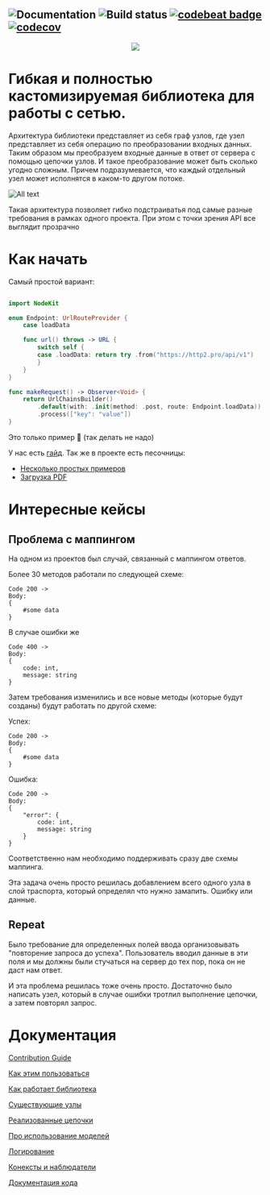 ![Documentation](https://surfstudio.github.io/NodeKit/badge.svg)
![Build status](https://travis-ci.org/surfstudio/NodeKit.svg?branch=master)
[![codebeat badge](https://codebeat.co/badges/cf2745e0-3cc3-43f6-8081-561eaa6e1a73)](https://codebeat.co/projects/github-com-surfstudio-nodekit-master)
[![codecov](https://codecov.io/gh/surfstudio/NodeKit/branch/master/graph/badge.svg)](https://codecov.io/gh/surfstudio/NodeKit)
---
<p align="center">
  <img src="Docs/Header.svg">
</p>

# Гибкая и полностью кастомизируемая библиотека для работы с сетью.

Архитектура библиотеки представляет из себя граф узлов, где узел представляет из себя операцию по преобразовании входных данных. Таким образом мы преобразуем входные данные в ответ от сервера с помощью цепочки узлов. И такое преобразование может быть сколько угодно сложным. 
Причем подразумевается, что каждый отдельный узел может исполнятся в каком-то другом потоке.

![All text](TechDocs/NodeKitHeader.svg)

Такая архитектура позволяет гибко подстраиватья под самые разные требования в рамках одного проекта. 
При этом с точки зрения API все выглядит прозрачно

# Как начать

Самый простой вариант:

```Swift

import NodeKit

enum Endpoint: UrlRouteProvider {
    case loadData

    func url() throws -> URL {
        switch self {
        case .loadData: return try .from("https://http2.pro/api/v1")
        }
    }
}

func makeRequest() -> Observer<Void> {
    return UrlChainsBuilder()
        .default(with: .init(method: .post, route: Endpoint.loadData))
        .process(["key": "value"])
}

```
Это только пример 🙂 (так делать не надо)

У нас есть [гайд](TechDocs/GettingStarted.md). 
Так же в проекте есть песочницы:
- [Несколько простых примеров](SimpleExample.playground)
- [Загрузка PDF](LoadPdfPlayground.playground)

# Интересные кейсы

## Проблема с маппингом

На одном из проектов был случай, связанный с маппингом ответов.

Более 30 методов работали по следующей схеме:

```
Code 200 ->
Body:
{
    #some data
}
```
В случае ошибки же
```
Code 400 ->
Body:
{
    code: int,
    message: string
}

```
Затем требования изменились и все новые методы (которые будут созданы) будут работать по другой схеме:

Успех:
```
Code 200 ->
Body:
{
    #some data
}
```

Ошибка:

```
Code 200 ->
Body:
{
    "error": {
        code: int,
        message: string
    }
}
```

Соответственно нам необходимо поддерживать сразу две схемы маппинга. 

Эта задача очень просто решилась добавлением всего одного узла в слой траспорта, который определял что нужно замапить.
Ошибку или данные. 

## Repeat

Было требование для определенных полей ввода организовывать "повторение запроса до успеха". 
Пользователь вводил данные в эти поля и мы должны были стучаться на сервер до тех пор, пока он не даст нам ответ. 

И эта проблема решилась тоже очень просто. Достаточно было написать узел, который в случае ошибки тротлил выполнение цепочки, а затем повторял запрос. 

# Документация

[Contribution Guide](/TechDocs/ContributionGuide.md)

[Как этим пользоваться](/TechDocs/Usage.md)

[Как работает библиотека](/TechDocs/Nodes/Basic.md)

[Существующие узлы](/TechDocs/Nodes/Existing.md)

[Реализованные цепочки](/TechDocs/Chains.md)

[Про использование моделей](/TechDocs/Models.md)

[Логирование](/TechDocs/Log/Log.md)

[Конексты и наблюдатели](/TechDocs/Contexts.md)

[Документация кода](https://surfstudio.github.io/NodeKit/)
